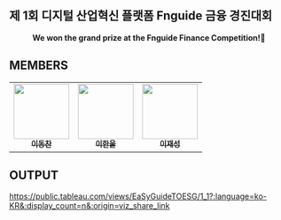 ## 제 1회 디지털 산업혁신 플랫폼 Fnguide 금융 경진대회

<p align = 'center'>
  <b>We won the grand prize at the Fnguide Finance Competition!🥇</b>
</p>

## MEMBERS

<table>
  <tr>
      <td align="center"><a href="https://github.com/DongChan-Lee"><img src="https://avatars.githubusercontent.com/u/54230911?v=4" width="100" height="100"><br /><sub><b>이동찬</b></sub></td>
      <td align="center"><a href="https://github.com/h-albert-lee"><img src="https://avatars.githubusercontent.com/u/88315152?v=4" width="100" height="100"><br /><sub><b>이한울</b></sub></td>
      <td align="center"><a href="https://github.com/gracekelly-1954"><img src="https://avatars.githubusercontent.com/u/88758317?v=4" width="100" height="100"><br /><sub><b>이재성</b></sub></td>
  </tr>
</table>

## OUTPUT

https://public.tableau.com/views/EaSyGuideTOESG/1_1?:language=ko-KR&:display_count=n&:origin=viz_share_link
